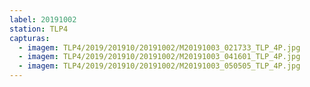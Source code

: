 ```yaml
---
label: 20191002
station: TLP4
capturas:
  - imagem: TLP4/2019/201910/20191002/M20191003_021733_TLP_4P.jpg
  - imagem: TLP4/2019/201910/20191002/M20191003_041601_TLP_4P.jpg
  - imagem: TLP4/2019/201910/20191002/M20191003_050505_TLP_4P.jpg
---
```

